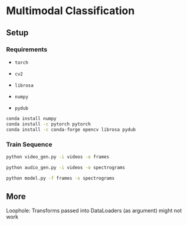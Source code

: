 # Multimodal Classification

## Setup

### Requirements

+ `torch`

+ `cv2`

+ `librosa`

+ `numpy`

+ `pydub`

```bash
conda install numpy
conda install -c pytorch pytorch
conda install -c conda-forge opencv librosa pydub
```

### Train Sequence

```bash
python video_gen.py -i videos -o frames
```

```bash
python audio_gen.py -i videos -o spectrograms
```

```bash
python model.py -f frames -s spectrograms
```

## More

Loophole: Transforms passed into DataLoaders (as argument) might not work